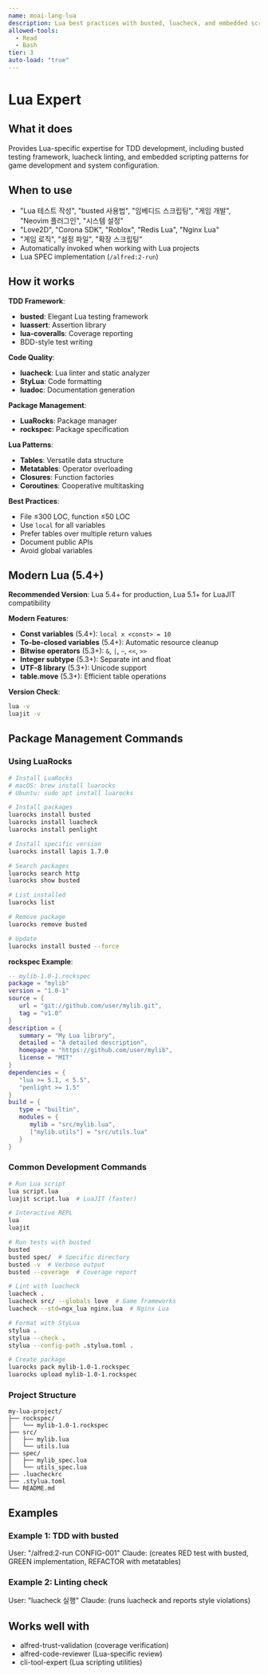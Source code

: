 ```yaml
---
name: moai-lang-lua
description: Lua best practices with busted, luacheck, and embedded scripting patterns
allowed-tools:
  - Read
  - Bash
tier: 3
auto-load: "true"
---
```


# Lua Expert

## What it does

Provides Lua-specific expertise for TDD development, including busted testing framework, luacheck linting, and embedded scripting patterns for game development and system configuration.

## When to use

- "Lua 테스트 작성", "busted 사용법", "임베디드 스크립팅", "게임 개발", "Neovim 플러그인", "시스템 설정"
- "Love2D", "Corona SDK", "Roblox", "Redis Lua", "Nginx Lua"
- "게임 로직", "설정 파일", "확장 스크립팅"
- Automatically invoked when working with Lua projects
- Lua SPEC implementation (`/alfred:2-run`)

## How it works

**TDD Framework**:
- **busted**: Elegant Lua testing framework
- **luassert**: Assertion library
- **lua-coveralls**: Coverage reporting
- BDD-style test writing

**Code Quality**:
- **luacheck**: Lua linter and static analyzer
- **StyLua**: Code formatting
- **luadoc**: Documentation generation

**Package Management**:
- **LuaRocks**: Package manager
- **rockspec**: Package specification

**Lua Patterns**:
- **Tables**: Versatile data structure
- **Metatables**: Operator overloading
- **Closures**: Function factories
- **Coroutines**: Cooperative multitasking

**Best Practices**:
- File ≤300 LOC, function ≤50 LOC
- Use `local` for all variables
- Prefer tables over multiple return values
- Document public APIs
- Avoid global variables

## Modern Lua (5.4+)

**Recommended Version**: Lua 5.4+ for production, Lua 5.1+ for LuaJIT compatibility

**Modern Features**:
- **Const variables** (5.4+): `local x <const> = 10`
- **To-be-closed variables** (5.4+): Automatic resource cleanup
- **Bitwise operators** (5.3+): `&`, `|`, `~`, `<<`, `>>`
- **Integer subtype** (5.3+): Separate int and float
- **UTF-8 library** (5.3+): Unicode support
- **table.move** (5.3+): Efficient table operations

**Version Check**:
```bash
lua -v
luajit -v
```

## Package Management Commands

### Using LuaRocks
```bash
# Install LuaRocks
# macOS: brew install luarocks
# Ubuntu: sudo apt install luarocks

# Install packages
luarocks install busted
luarocks install luacheck
luarocks install penlight

# Install specific version
luarocks install lapis 1.7.0

# Search packages
luarocks search http
luarocks show busted

# List installed
luarocks list

# Remove package
luarocks remove busted

# Update
luarocks install busted --force
```

**rockspec Example**:
```lua
-- mylib-1.0-1.rockspec
package = "mylib"
version = "1.0-1"
source = {
   url = "git://github.com/user/mylib.git",
   tag = "v1.0"
}
description = {
   summary = "My Lua library",
   detailed = "A detailed description",
   homepage = "https://github.com/user/mylib",
   license = "MIT"
}
dependencies = {
   "lua >= 5.1, < 5.5",
   "penlight >= 1.5"
}
build = {
   type = "builtin",
   modules = {
      mylib = "src/mylib.lua",
      ["mylib.utils"] = "src/utils.lua"
   }
}
```

### Common Development Commands
```bash
# Run Lua script
lua script.lua
luajit script.lua  # LuaJIT (faster)

# Interactive REPL
lua
luajit

# Run tests with busted
busted
busted spec/  # Specific directory
busted -v  # Verbose output
busted --coverage  # Coverage report

# Lint with luacheck
luacheck .
luacheck src/ --globals love  # Game frameworks
luacheck --std=ngx_lua nginx.lua  # Nginx Lua

# Format with StyLua
stylua .
stylua --check .
stylua --config-path .stylua.toml .

# Create package
luarocks pack mylib-1.0-1.rockspec
luarocks upload mylib-1.0-1.rockspec
```

### Project Structure
```
my-lua-project/
├── rockspec/
│   └── mylib-1.0-1.rockspec
├── src/
│   ├── mylib.lua
│   └── utils.lua
├── spec/
│   ├── mylib_spec.lua
│   └── utils_spec.lua
├── .luacheckrc
├── .stylua.toml
└── README.md
```

## Examples

### Example 1: TDD with busted
User: "/alfred:2-run CONFIG-001"
Claude: (creates RED test with busted, GREEN implementation, REFACTOR with metatables)

### Example 2: Linting check
User: "luacheck 실행"
Claude: (runs luacheck and reports style violations)

## Works well with

- alfred-trust-validation (coverage verification)
- alfred-code-reviewer (Lua-specific review)
- cli-tool-expert (Lua scripting utilities)
